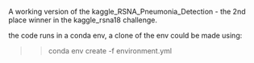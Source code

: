 A working version of the kaggle_RSNA_Pneumonia_Detection - the 2nd place winner in the kaggle_rsna18 challenge.

the code runs in a conda env, a clone of the env could be made using:
>> conda env create -f environment.yml
